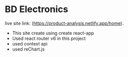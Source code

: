 # BD Electronics

live site link: (https://product-analysis.netlify.app/home).


* This site create using create react-app
* Used react router v6 in this project
* used context api
* used reChart.js